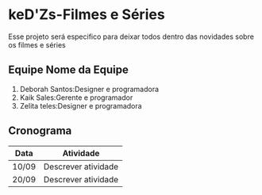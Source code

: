 # keD'Zs-Filmes e Séries
Esse projeto será especifico para deixar todos dentro das novidades sobre os filmes e séries


## Equipe Nome da Equipe
1. Deborah Santos:Designer e programadora
2. Kaik Sales:Gerente e programador
3. Zelita teles:Designer e programadora


## Cronograma
Data | Atividade
------------ | -------------
10/09 | Descrever atividade
20/09 | Descrever atividade

